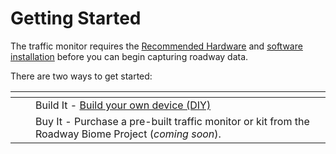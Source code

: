 # Getting Started

The traffic monitor requires the [Recommended Hardware](recommended-hardware.md) and [software installation](software-installation.md) before you can begin capturing roadway data.

There are two ways to get started:

<table data-card-size="large" data-view="cards"><thead><tr><th></th><th></th><th></th></tr></thead><tbody><tr><td></td><td><p></p><p></p></td><td>Build It - <a href="build-your-own-device-diy.md">Build your own device (DIY)</a></td></tr><tr><td></td><td></td><td>Buy It - Purchase a pre-built traffic monitor or kit from the Roadway Biome Project (<em>coming soon</em>).</td></tr></tbody></table>

